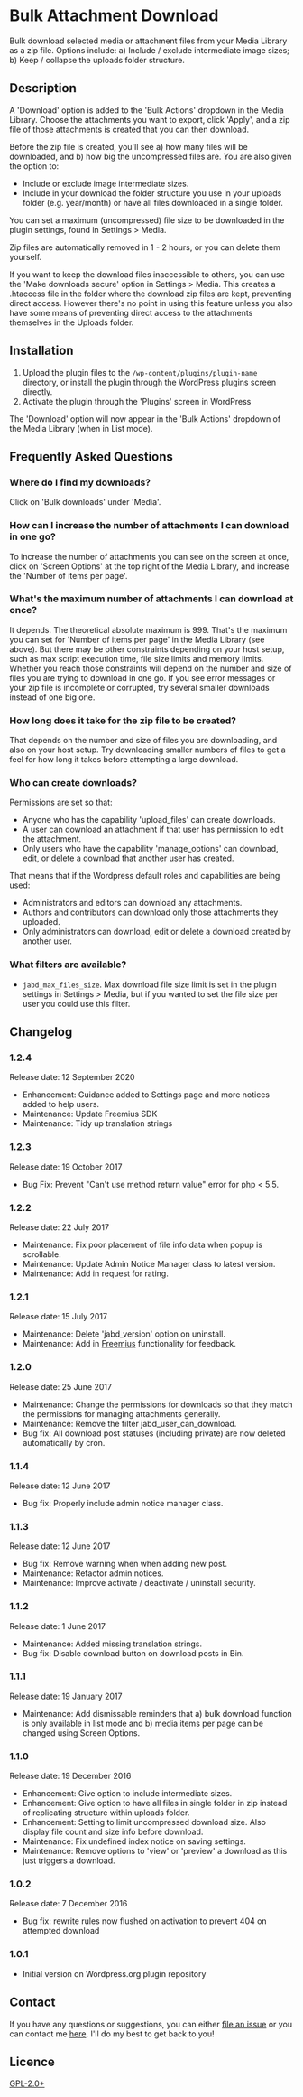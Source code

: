 # Bulk Attachment Download

Bulk download selected media or attachment files from your Media Library as a zip file.
Options include: a) Include / exclude intermediate image sizes; b) Keep / collapse the uploads folder structure.

## Description

A 'Download' option is added to the 'Bulk Actions' dropdown in the Media Library.
Choose the attachments you want to export, click 'Apply', and a zip file of those attachments is created that you can then download.

Before the zip file is created, you'll see a) how many files will be downloaded, and b) how big the uncompressed files are.
You are also given the option to:

* Include or exclude image intermediate sizes.
* Include in your download the folder structure you use in your uploads folder (e.g. year/month) or have all files downloaded in a single folder.

You can set a maximum (uncompressed) file size to be downloaded in the plugin settings, found in Settings > Media.

Zip files are automatically removed in 1 - 2 hours, or you can delete them yourself.

If you want to keep the download files inaccessible to others, you can use the 'Make downloads secure' option in Settings > Media.
This creates a .htaccess file in the folder where the download zip files are kept, preventing direct access.
However there's no point in using this feature unless you also have some means of preventing direct access to the attachments themselves
in the Uploads folder.


## Installation

1. Upload the plugin files to the `/wp-content/plugins/plugin-name` directory, or install the plugin through the WordPress plugins screen directly.
1. Activate the plugin through the 'Plugins' screen in WordPress

The 'Download' option will now appear in the 'Bulk Actions' dropdown of the Media Library (when in List mode).


## Frequently Asked Questions

### Where do I find my downloads?

Click on 'Bulk downloads' under 'Media'.

### How can I increase the number of attachments I can download in one go?

To increase the number of attachments you can see on the screen at once, click on 'Screen Options' at the top right of the Media Library,
and increase the 'Number of items per page'.

### What's the maximum number of attachments I can download at once?

It depends. The theoretical absolute maximum is 999. That's the maximum you can set for 'Number of items per page' in the Media Library (see above).
But there may be other constraints depending on your host setup, such as max script execution time, file size limits and memory limits.
Whether you reach those constraints will depend on the number and size of files you are trying to download in one go.
If you see error messages or your zip file is incomplete or corrupted, try several smaller downloads instead of one big one.

### How long does it take for the zip file to be created?

That depends on the number and size of files you are downloading, and also on your host setup.
Try downloading smaller numbers of files to get a feel for how long it takes before attempting a large download.

### Who can create downloads?

Permissions are set so that:
* Anyone who has the capability 'upload_files' can create downloads.
* A user can download an attachment if that user has permission to edit the attachment.
* Only users who have the capability 'manage_options' can download, edit, or delete a download that another user has created.

That means that if the Wordpress default roles and capabilities are being used:
* Administrators and editors can download any attachments.
* Authors and contributors can download only those attachments they uploaded.
* Only administrators can download, edit or delete a download created by another user.

### What filters are available?

* `jabd_max_files_size`. Max download file size limit is set in the plugin settings in Settings > Media,
but if you wanted to set the file size per user you could use this filter.


## Changelog

### 1.2.4

Release date: 12 September 2020

* Enhancement: Guidance added to Settings page and more notices added to help users.
* Maintenance: Update Freemius SDK
* Maintenance: Tidy up translation strings

### 1.2.3

Release date: 19 October 2017

* Bug Fix: Prevent "Can't use method return value" error for php < 5.5.

### 1.2.2

Release date: 22 July 2017

* Maintenance: Fix poor placement of file info data when popup is scrollable.
* Maintenance: Update Admin Notice Manager class to latest version.
* Maintenance: Add in request for rating.

### 1.2.1

Release date: 15 July 2017

* Maintenance: Delete 'jabd_version' option on uninstall.
* Maintenance: Add in [Freemius](https://freemius.com/wordpress/insights/) functionality for feedback.

### 1.2.0

Release date: 25 June 2017

* Maintenance: Change the permissions for downloads so that they match the permissions for managing attachments generally.
* Maintenance: Remove the filter jabd_user_can_download.
* Bug fix: All download post statuses (including private) are now deleted automatically by cron.

### 1.1.4

Release date: 12 June 2017

* Bug fix: Properly include admin notice manager class.

### 1.1.3

Release date: 12 June 2017

* Bug fix: Remove warning when when adding new post.
* Maintenance: Refactor admin notices.
* Maintenance: Improve activate / deactivate / uninstall security.

### 1.1.2

Release date: 1 June 2017

* Maintenance: Added missing translation strings.
* Bug fix: Disable download button on download posts in Bin.

### 1.1.1

Release date: 19 January 2017

* Maintenance: Add dismissable reminders that a) bulk download function is only available in list mode and b) media items per page can be changed using Screen Options.

### 1.1.0

Release date: 19 December 2016

* Enhancement: Give option to include intermediate sizes.
* Enhancement: Give option to have all files in single folder in zip instead of replicating structure within uploads folder.
* Enhancement: Setting to limit uncompressed download size. Also display file count and size info before download.
* Maintenance: Fix undefined index notice on saving settings.
* Maintenance: Remove options to 'view' or 'preview' a download as this just triggers a download.

### 1.0.2

Release date: 7 December 2016

* Bug fix: rewrite rules now flushed on activation to prevent 404 on attempted download 

### 1.0.1

* Initial version on Wordpress.org plugin repository

## Contact

If you have any questions or suggestions, you can either [file an issue](https://github.com/jlad26/bulk-attachment-download/issues)
or you can contact me [here](https://www.sneezingtrees.com/contact/). I'll do my best to get back to you!

## Licence

[GPL-2.0+](http://www.gnu.org/licenses/gpl-2.0.html)